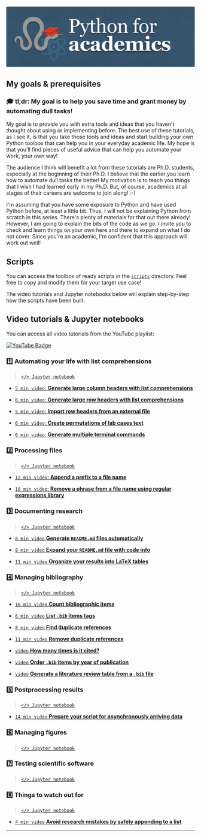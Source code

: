 ![Screenshot](thumbnail/banner.png)

## My goals & prerequisites

### 🎓 tl;dr: My goal is to help you save time and grant money by automating dull tasks!

My goal is to provide you with extra tools and ideas that you haven't thought about using or implementing before. The best use of these tutorials, as I see it, is that you take those tools and ideas and start building your own Python toolbox that can help you in your everyday academic life. My hope is that you'll find pieces of useful advice that can help you automate your work, your own way!

The audience I think will benefit a lot from these tutorials are Ph.D. students, especially at the beginning of their Ph.D. I believe that the earlier you learn how to automate dull tasks the better! My motivation is to teach you things that I wish I had learned early in my Ph.D. But, of course, academics at all stages of their careers are welcome to join along! :-)

I'm assuming that you have some exposure to Python and have used Python before, at least a little bit. Thus, I will not be explaining Python from scratch in this series. There's plenty of materials for that out there already! However, I am going to explain the bits of the code as we go. I invite you to check and learn things on your own here and there to expand on what I do not cover. Since you're an academic, I'm confident that this approach will work out well!

## Scripts

You can access the toolbox of ready scripts in the [`scripts`](scripts/) directory. Feel free to copy and modify them for your target use case!

The video tutorials and Jupyter notebooks below will explain step-by-step how the scripts have been built.

## Video tutorials & Jupyter notebooks

You can access all video tutorials from the YouTube playlist:

<a href="https://www.youtube.com/playlist?list=PL7gWbAt3_3KEuRQfwFeI_RH3EZr87nslf">
  <img src="https://img.shields.io/badge/youtube-firebrick?style=for-the-badge&logo=youtube&logoColor=white" alt="YouTube Badge"/>
</a>

### 1️⃣ Automating your life with list comprehensions

> [`</> Jupyter notebook`](tutorials/list-comprehensions.ipynb)

- [``5 min video``: **Generate large column headers with list comprehensions**](https://youtu.be/2EPNJytD3dU)

- [``6 min video``: **Generate large row headers with list comprehensions**](https://youtu.be/tXkwV-zyqB8)

- [``5 min video``: **Import row headers from an external file**](https://youtu.be/EuH22EUc31Y)

- [``6 min video``: **Create permutations of lab cases text**](https://youtu.be/OroWX2PTU4I)

- [``6 min video``: **Generate multiple terminal commands**](https://youtu.be/CvDWk56REW4)

### 2️⃣ Processing files

> [`</> Jupyter notebook`](tutorials/process-files.ipynb)

- [``12 min video``: **Append a prefix to a file name**](https://youtu.be/3Y2w_7N8CcI)

- [``10 min video``: **Remove a phrase from a file name using regular expressions library**](https://youtu.be/cTBpI1QQjLA)

### 3️⃣ Documenting research

> [`</> Jupyter notebook`](tutorials/document-research.ipynb)

- [``8 min video`` **Generate `README.md` files automatically**](https://youtu.be/KnbVBXsbyxg)

- [``8 min video`` **Expand your `README.md` file with code info**](https://youtu.be/9jCQA3psQGI)

- [``11 min video`` **Organize your results into LaTeX tables**](https://youtu.be/-kU4h05jlFA)

### 4️⃣ Managing bibliography

> [`</> Jupyter notebook`](tutorials/manage-bibliography.ipynb)

- [``16 min video`` **Count bibliographic items**](https://youtu.be/6S-o_TRQMn4)

- [``6 min video`` **List `.bib` items tags**](https://youtu.be/KgqliCnm9ek)

- [``8 min video`` **Find duplicate references**](https://youtu.be/OBfpPYhHVhs)

- [``11 min video`` **Remove duplicate references**](https://youtu.be/JtSoU6dHtog)

- [``video`` **How many times is it cited?**]()

- [``video`` **Order `.bib` items by year of publication**]()

- [``video`` **Generate a literature review table from a `.bib` file**]()

### 5️⃣ Postprocessing results

> [`</> Jupyter notebook`](tutorials/postprocess-results.ipynb)

- [``14 min video`` **Prepare your script for asynchronously arriving data**](https://youtu.be/fUt7Eshf0lU)

### 6️⃣ Managing figures

> [`</> Jupyter notebook`](tutorials/)

### 7️⃣ Testing scientific software

> [`</> Jupyter notebook`](tutorials/)

### 8️⃣ Things to watch out for

> [`</> Jupyter notebook`](tutorials/things-to-watch-out-for.ipynb)

- [``4 min video`` **Avoid research mistakes by safely appending to a list**](https://youtu.be/kRFA_wwLE2E?si=5QG2YhseP2hYuYeX)


-----
